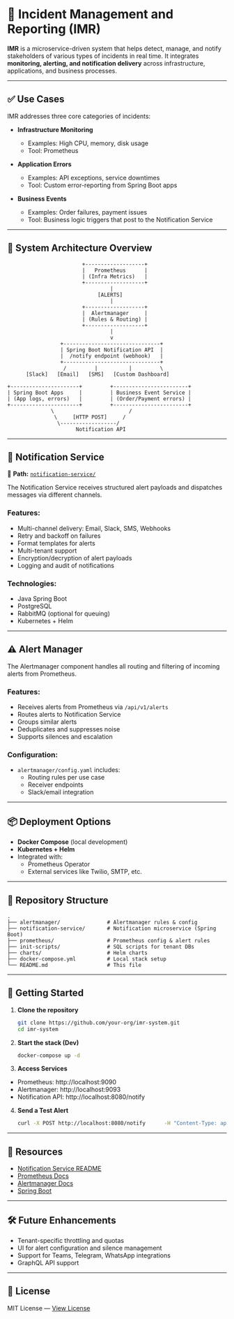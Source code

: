 
# 🚨 Incident Management and Reporting (IMR)

**IMR** is a microservice-driven system that helps detect, manage, and notify stakeholders of various types of incidents in real time. It integrates **monitoring, alerting, and notification delivery** across infrastructure, applications, and business processes.

---

## ✅ Use Cases

IMR addresses three core categories of incidents:

- **Infrastructure Monitoring**
  - Examples: High CPU, memory, disk usage
  - Tool: Prometheus

- **Application Errors**
  - Examples: API exceptions, service downtimes
  - Tool: Custom error-reporting from Spring Boot apps

- **Business Events**
  - Examples: Order failures, payment issues
  - Tool: Business logic triggers that post to the Notification Service

---

## 🧩 System Architecture Overview

```
                        +-------------------+
                        |   Prometheus      |
                        | (Infra Metrics)   |
                        +-------------------+
                                 |
                             [ALERTS]
                                 |
                        +-------------------+
                        |  Alertmanager     |
                        | (Rules & Routing) |
                        +-------------------+
                                 |
                                 v
                 +-------------------------------+
                 | Spring Boot Notification API  |
                 |  /notify endpoint (webhook)   |
                 +-------------------------------+
                  /         |          |         \
      [Slack]   [Email]   [SMS]   [Custom Dashboard]

+----------------------+         +------------------------+
| Spring Boot Apps     |         | Business Event Service |
| (App logs, errors)   |         | (Order/Payment errors) |
+----------------------+         +------------------------+
              \                        /
               \     [HTTP POST]     /
                \------------------/
                      Notification API
```

---

## 🔔 Notification Service

📍 **Path:** [`notification-service/`](./notification-service/README.md)

The Notification Service receives structured alert payloads and dispatches messages via different channels.

### Features:

- Multi-channel delivery: Email, Slack, SMS, Webhooks
- Retry and backoff on failures
- Format templates for alerts
- Multi-tenant support
- Encryption/decryption of alert payloads
- Logging and audit of notifications

### Technologies:

- Java Spring Boot
- PostgreSQL
- RabbitMQ (optional for queuing)
- Kubernetes + Helm

---

## ⚠️ Alert Manager

The Alertmanager component handles all routing and filtering of incoming alerts from Prometheus.

### Features:

- Receives alerts from Prometheus via `/api/v1/alerts`
- Routes alerts to Notification Service
- Groups similar alerts
- Deduplicates and suppresses noise
- Supports silences and escalation

### Configuration:

- `alertmanager/config.yaml` includes:
  - Routing rules per use case
  - Receiver endpoints
  - Slack/email integration

---

## 📦 Deployment Options

- **Docker Compose** (local development)
- **Kubernetes + Helm**
- Integrated with:
  - Prometheus Operator
  - External services like Twilio, SMTP, etc.

---

## 📂 Repository Structure

```
.
├── alertmanager/               # Alertmanager rules & config
├── notification-service/       # Notification microservice (Spring Boot)
├── prometheus/                 # Prometheus config & alert rules
├── init-scripts/               # SQL scripts for tenant DBs
├── charts/                     # Helm charts
├── docker-compose.yml          # Local stack setup
└── README.md                   # This file
```

---

## 🚀 Getting Started

1. **Clone the repository**
   ```bash
   git clone https://github.com/your-org/imr-system.git
   cd imr-system
   ```

2. **Start the stack (Dev)**
   ```bash
   docker-compose up -d
   ```

3. **Access Services**
  - Prometheus: http://localhost:9090
  - Alertmanager: http://localhost:9093
  - Notification API: http://localhost:8080/notify

4. **Send a Test Alert**
   ```bash
   curl -X POST http://localhost:8080/notify      -H "Content-Type: application/json"      -d '{"tenant": "clientA", "type": "ERROR", "message": "Test alert!"}'
   ```

---

## 📘 Resources

- [Notification Service README](./notification-service/README.md)
- [Prometheus Docs](https://prometheus.io/docs/introduction/overview/)
- [Alertmanager Docs](https://prometheus.io/docs/alerting/latest/alertmanager/)
- [Spring Boot](https://spring.io/projects/spring-boot)

---

## 🛠️ Future Enhancements

- Tenant-specific throttling and quotas
- UI for alert configuration and silence management
- Support for Teams, Telegram, WhatsApp integrations
- GraphQL API support

---

## 📄 License

MIT License — [View License](LICENSE)
